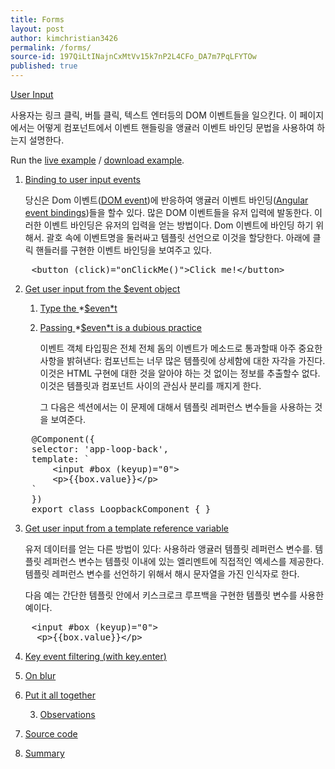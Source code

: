 ```yaml
---
title: Forms
layout: post
author: kimchristian3426
permalink: /forms/
source-id: 197QiLtINajnCxMtVv15k7nP2L4CFo_DA7m7PqLFYTOw
published: true
---
```

[User Input](https://angular.io/guide/user-input#user-input)

사용자는 링크 클릭, 버틀 클릭, 텍스트 엔터등의 DOM 이벤트들을 일으킨다. 이 페이지에서는 어떻게 컴포넌트에서 이벤트 핸들링을 앵귤러 이벤트 바인딩 문법을 사용하여 하는지 설명한다.

Run the [live example](https://angular.io/generated/live-examples/user-input/stackblitz.html) / [download example](https://angular.io/generated/zips/user-input/user-input.zip).

1. [Binding to user input events](https://angular.io/guide/user-input#binding-to-user-input-events)

	당신은 Dom 이벤트([DOM event](https://developer.mozilla.org/en-US/docs/Web/Events))에 반응하여 앵귤러 이벤트 바인딩([Angular event bindings](https://angular.io/guide/template-syntax#event-binding))들을 할수 있다. 많은 DOM 이벤트들을 유저 입력에 발동한다. 이러한 이벤트 바인딩은 유저의 입력을 얻는 방법이다. Dom 이벤트에 바인딩 하기 위해서. 괄호 속에 이벤트명을 둘러싸고 템플릿 선언으로 이것을 할당한다. 아래에 클릭 핸들러를 구현한 이벤트 바인딩을 보여주고 있다.

<pre>
	&lt;button (click)="onClickMe()"&gt;Click me!&lt;/button&gt;
</pre>

	

2. [Get user input from the $event object](https://angular.io/guide/user-input#get-user-input-from-the-event-object)

    1. [Type the ](https://angular.io/guide/user-input#type-the-event)*[$even*t](https://angular.io/guide/user-input#type-the-event)

    2. [Passing ](https://angular.io/guide/user-input#passing-event-is-a-dubious-practice)*[$even*t](https://angular.io/guide/user-input#passing-event-is-a-dubious-practice)[ is a dubious practice](https://angular.io/guide/user-input#passing-event-is-a-dubious-practice)

		이벤트 객체 타입핑은 전체 전체 돔의 이벤트가 메소드로 통과할때 아주 중요한 사항을 밝혀낸다: 컴포넌트는 너무 많은 템플릿에 상세함에 대한 자각을 가진다. 이것은 HTML 구현에 대한 것을 알아야 하는 것 없이는 정보를 추출할수 없다. 이것은 템플릿과 컴포넌트 사이의 관심사 분리를 깨지게 한다.

		그 다음은 섹션에서는 이 문제에 대해서 템플릿 레퍼런스 변수들을 사용하는 것을 보여준다.

<pre>
	@Component({
  	selector: 'app-loop-back',
  	template: `
    	&lt;input #box (keyup)="0"&gt;
    	&lt;p&gt;{{box.value}}&lt;/p&gt;
  	`
	})
	export class LoopbackComponent { }
</pre>

3. [Get user input from a template reference variable](https://angular.io/guide/user-input#get-user-input-from-a-template-reference-variable)

	유저 데이터를 얻는 다른 방법이 있다: 사용하라 앵귤러 템플릿 레퍼런스 변수를. 템플릿 레퍼런스 변수는 템플릿 이내에 있는 엘리멘트에 직접적인 엑세스를 제공한다. 템플릿 레퍼런스 변수를 선언하기 위해서 해시 문자열을 가진 인식자로 한다. 

	다음 예는 간단한 템플릿 안에서 키스크로크 루프백을 구현한 템플릿 변수를 사용한 예이다.

<pre>
	&lt;input #box (keyup)="0"&gt;	 &lt;p&gt;{{box.value}}&lt;/p&gt;
</pre>

4. [Key event filtering (with ](https://angular.io/guide/user-input#key-event-filtering-with-keyenter)[key.enter](https://angular.io/guide/user-input#key-event-filtering-with-keyenter)[)](https://angular.io/guide/user-input#key-event-filtering-with-keyenter)

5. [On blur](https://angular.io/guide/user-input#on-blur)

6. [Put it all together](https://angular.io/guide/user-input#put-it-all-together)

    3. [Observations](https://angular.io/guide/user-input#observations)

7. [Source code](https://angular.io/guide/user-input#source-code)

8. [Summary](https://angular.io/guide/user-input#summary)

